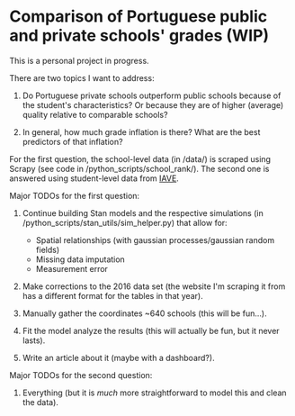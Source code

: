 # Comparison of Portuguese public and private schools' grades (WIP)

This is a personal project in progress. 

There are two topics I want to address:

1. Do Portuguese private schools outperform public schools because of
the student's characteristics? Or because they are of higher (average)
quality relative to comparable schools?

2. In general, how much grade inflation is there? What are the best
predictors of that inflation?

For the first question, the school-level data (in /data/) is scraped using
Scrapy (see code in /python_scripts/school_rank/). The second one is answered
using student-level data from [IAVE](https://www.dge.mec.pt/relatoriosestatisticas-0).

Major TODOs for the first question:

1. Continue building Stan models and the respective simulations (in
/python_scripts/stan_utils/sim_helper.py) that allow for:
    - Spatial relationships (with gaussian processes/gaussian random fields)
    - Missing data imputation
    - Measurement error

2. Make corrections to the 2016 data set (the website I'm scraping it from has
a different format for the tables in that year). 

3. Manually gather the coordinates ~640 schools (this will be fun...).

4. Fit the model analyze the results (this will actually be fun, but it never 
lasts).

5. Write an article about it (maybe with a dashboard?).

Major TODOs for the second question:

1. Everything (but it is *much* more straightforward to model this and clean
the data).




